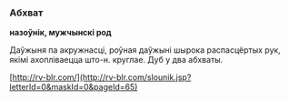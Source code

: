 ### Абхват
**назоўнік, мужчынскі род**

Даўжыня па акружнасці, роўная даўжыні шырока распасцёртых рук, якімі ахопліваецца што-н. круглае. Дуб у два абхваты.

<a rel="author">[http://rv-blr.com/](http://rv-blr.com/slounik.jsp?letterId=0&maskId=0&pageId=65)</a>
